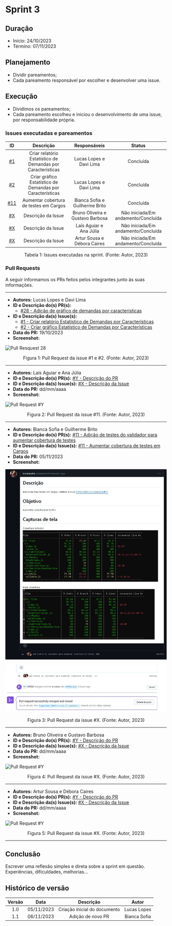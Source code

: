 # Sprint 3

## Duração
- Início: 24/10/2023
- Término: 07/11/2023

## Planejamento
- Dividir pareamentos;
- Cada pareamento responsável por escolher e desenvolver uma issue.

## Execução
- Dividimos os pareamentos;
- Cada pareamento escolheu e iniciou o desenvolvimento de uma issue, por responsabilidade própria.

### Issues executadas e pareamentos
| ID | Descrição | Responsáveis | Status |
| :--: | :-----: | :----------: | :----: |
| [#1](https://github.com/Siged-Gces-2023-2/2023.2-SIGeD-GCES-Doc/issues/1) | Criar relatório Estatístico de Demandas por Características | Lucas Lopes e Davi Lima | Concluída |
| [#2](https://github.com/Siged-Gces-2023-2/2023.2-SIGeD-GCES-Doc/issues/2) | Criar gráfico Estatístico de Demandas por Características | Lucas Lopes e Davi Lima | Concluída |
| [#11](https://github.com/Siged-Gces-2023-2/2023.2-SIGeD-GCES-Doc/issues/11) | Aumentar cobertura de testes em Cargos | Bianca Sofia e Guilherme Brito | Concluída |
| [#X]() | Descrição da Issue | Bruno Oliveira e Gustavo Barbosa | Não iniciada/Em andamento/Concluída |
| [#X]() | Descrição da Issue | Laís Aguiar e Ana Júlia | Não iniciada/Em andamento/Concluída |
| [#X]() | Descrição da Issue | Artur Sousa e Débora Caires | Não iniciada/Em andamento/Concluída |

<figcaption align="center">Tabela 1: Issues executadas na sprint. (Fonte: Autor, 2023)</figcaption>

### Pull Requests
A seguir informamos os PRs feitos pelos integrantes junto às suas informações.

---

- **Autores:** Lucas Lopes e Davi Lima
- **ID e Descrição do(s) PR(s):**
    - [#28 - Adição de gráfico de demandas por caracteristicas](https://github.com/DITGO/2021-2-SiGeD-Frontend/pull/28)
- **ID e Descrição da(s) Issue(s):**
    - [#1 - Criar relatório Estatístico de Demandas por Características](https://github.com/Siged-Gces-2023-2/2023.2-SIGeD-GCES-Doc/issues/1)
    - [#2 - Criar gráfico Estatístico de Demandas por Características](https://github.com/Siged-Gces-2023-2/2023.2-SIGeD-GCES-Doc/issues/2)
- **Data do PR:** 19/10/2023
- **Screenshot:**

![Pull Resquest 28](https://github.com/Siged-Gces-2023-2/2023.2-SIGeD-GCES-Doc/assets/79341819/716e0871-2340-46a7-9aaa-68a924ad5d7c)


<figcaption align="center">Figura 1: Pull Request da issue #1 e #2. (Fonte: Autor, 2023)</figcaption>

---

- **Autores:** Laís Aguiar e Ana Júlia
- **ID e Descrição do(s) PR(s):** [#Y - Descrição do PR]()
- **ID e Descrição da(s) Issue(s):** [#X - Descrição da Issue]()
- **Data do PR:** dd/mm/aaaa
- **Screenshot:**

![Pull Request #Y](../assets/pullRequests/)

<figcaption align="center">Figura 2: Pull Request da issue #11. (Fonte: Autor, 2023)</figcaption>

---

- **Autores:** Bianca Sofia e Guilherme Brito
- **ID e Descrição do(s) PR(s):** [#11 - Adição de testes do validador para aumentar cobertura de testes](https://github.com/DITGO/2021-2-SiGeD-Cargos/pull/11)
- **ID e Descrição da(s) Issue(s):** [#11 - Aumentar cobertura de testes em Cargos](https://github.com/Siged-Gces-2023-2/2023.2-SIGeD-GCES-Doc/issues/11)
- **Data do PR:** 05/11/2023
- **Screenshot:**

![Pull Request #11](../assets/pullRequests/pull_teste.jpeg)

![Merge Pull Request #11](../assets/pullRequests/pull_teste2.jpeg)

<figcaption align="center">Figura 3: Pull Request da issue #X. (Fonte: Autor, 2023)</figcaption>

---

- **Autores:** Bruno Oliveira e Gustavo Barbosa
- **ID e Descrição do(s) PR(s):** [#Y - Descrição do PR]()
- **ID e Descrição da(s) Issue(s):** [#X - Descrição da Issue]()
- **Data do PR:** dd/mm/aaaa
- **Screenshot:**

![Pull Request #Y](../assets/pullRequests/)

<figcaption align="center">Figura 4: Pull Request da issue #X. (Fonte: Autor, 2023)</figcaption>

---

- **Autores:** Artur Sousa e Débora Caires
- **ID e Descrição do(s) PR(s):** [#Y - Descrição do PR]()
- **ID e Descrição da(s) Issue(s):** [#X - Descrição da Issue]()
- **Data do PR:** dd/mm/aaaa
- **Screenshot:**

![Pull Request #Y](../assets/pullRequests/)

<figcaption align="center">Figura 5: Pull Request da issue #X. (Fonte: Autor, 2023)</figcaption>

---

## Conclusão
Escrever uma reflexão simples e direta sobre a sprint em questão. Experiências, dificuldades, melhorias...

## Histórico de versão
| Versão | Data | Descrição | Autor |
| :----: | :--: | :-------: | :---: |
| 1.0 | 05/11/2023 | Criação inicial do documento | Lucas Lopes |
| 1.1 | 06/11/2023 | Adição de novo PR | Bianca Sofia |
